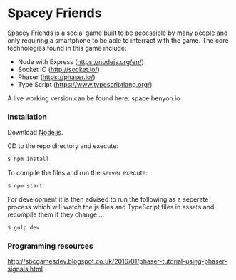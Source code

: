 # Spacey Friends

Spacey Friends is a social game built to be accessible by many people and only requiring a smartphone to be able to interract with the game. The core technologies found in this game include:
 - Node with Express (https://nodejs.org/en/)
 - Socket IO (http://socket.io/)
 - Phaser (https://phaser.io/)
 - Type Script (https://www.typescriptlang.org/)

A live working version can be found here:
space.benyon.io

### Installation

Download [Node.js](https://nodejs.org/).

CD to the repo directory and execute:
```sh
$ npm install
```

To compile the files and run the server execute:
```sh
$ npm start
```

For development it is then advised to run the following as a seperate process which will watch the js files and TypeScript files in assets and recompile them if they change ...

```sh
$ gulp dev
```

### Programming resources
http://sbcgamesdev.blogspot.co.uk/2016/01/phaser-tutorial-using-phaser-signals.html  

